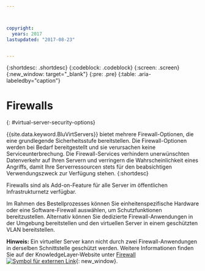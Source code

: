 ```yaml
---



copyright:
  years: 2017
lastupdated: "2017-08-23"


---
```


{:shortdesc: .shortdesc}
{:codeblock: .codeblock}
{:screen: .screen}
{:new_window: target="_blank"}
{:pre: .pre}
{:table: .aria-labeledby="caption"}


# Firewalls
{: #virtual-server-security-options}

{{site.data.keyword.BluVirtServers}} bietet mehrere Firewall-Optionen, die eine grundlegende Sicherheitsstufe bereitstellen.  Die Firewall-Optionen
werden bei Bedarf bereitgestellt und sie verursachen keine Serviceunterbrechung. Die Firewall-Services verhindern
unerwünschten Datenverkehr auf Ihren Servern und verringern die Wahrscheinlichkeit eines Angriffs, damit Ihre
Serverressourcen stets für den beabsichtigen Verwendungszweck zur Verfügung stehen.
{:shortdesc}

Firewalls sind als Add-on-Feature für alle Server im öffentlichen Infrastrukturnetz verfügbar.

Im Rahmen des Bestellprozesses können Sie einheitenspezifische Hardware oder eine Software-Firewall
auswählen, um Schutzfunktionen bereitzustellen. Alternativ können Sie dedizierte Firewall-Anwendungen
in der Umgebung bereitstellen und den virtuellen Server in einem geschützten VLAN bereitstellen.  

**Hinweis:** Ein virtueller Server kann nicht durch zwei Firewall-Anwendungen in derselben Schnittstelle
geschützt werden. Weitere Informationen finden Sie auf der KnowledgeLayer-Website unter [Firewall ![Symbol für externen Link](../icons/launch-glyph.svg "Symbol für externen Link")](http://knowledgelayer.softlayer.com/topic/firewall){: new_window}.
